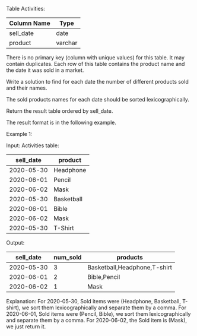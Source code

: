 Table Activities:


| Column Name | Type    |
|-------------|---------|
| sell_date   | date    |
| product     | varchar |

There is no primary key (column with unique values) for this table. It may contain duplicates.
Each row of this table contains the product name and the date it was sold in a market.
 

Write a solution to find for each date the number of different products sold and their names.

The sold products names for each date should be sorted lexicographically.

Return the result table ordered by sell_date.

The result format is in the following example.

 

Example 1:

Input: 
Activities table:

| sell_date  | product     |
|------------|------------|
| 2020-05-30 | Headphone  |
| 2020-06-01 | Pencil     |
| 2020-06-02 | Mask       |
| 2020-05-30 | Basketball |
| 2020-06-01 | Bible      |
| 2020-06-02 | Mask       |
| 2020-05-30 | T-Shirt    |

Output: 

| sell_date  | num_sold | products                     |
|------------|----------|------------------------------|
| 2020-05-30 | 3        | Basketball,Headphone,T-shirt |
| 2020-06-01 | 2        | Bible,Pencil                 |
| 2020-06-02 | 1        | Mask                         |

Explanation: 
For 2020-05-30, Sold items were (Headphone, Basketball, T-shirt), we sort them lexicographically and separate them by a comma.
For 2020-06-01, Sold items were (Pencil, Bible), we sort them lexicographically and separate them by a comma.
For 2020-06-02, the Sold item is (Mask), we just return it.
